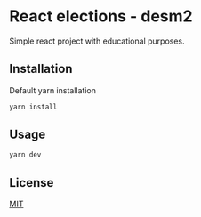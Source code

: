 # React elections - desm2

Simple react project with educational purposes.

## Installation

Default yarn installation

```bash
yarn install
```

## Usage

```bash
yarn dev
```

## License

[MIT](https://choosealicense.com/licenses/mit/)
